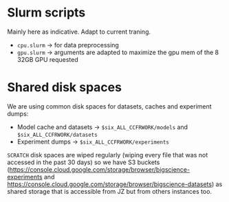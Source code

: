 # Slurm scripts

Mainly here as indicative. Adapt to current traning.

- `cpu.slurm` -> for data preprocessing
- `gpu.slurm` -> arguments are adapted to maximize the gpu mem of the 8 32GB GPU requested

# Shared disk spaces

We are using common disk spaces for datasets, caches and experiment dumps:

- Model cache and datasets -> `$six_ALL_CCFRWORK/models` and `$six_ALL_CCFRWORK/datasets`
- Experiment dumps -> `$six_ALL_CCFRWORK/experiments`

`SCRATCH` disk spaces are wiped regularly (wiping every file that was not accessed in the past 30 days) so we have S3 buckets (https://console.cloud.google.com/storage/browser/bigscience-experiments and https://console.cloud.google.com/storage/browser/bigscience-datasets) as shared storage that is accessible from JZ but from others instances too.
